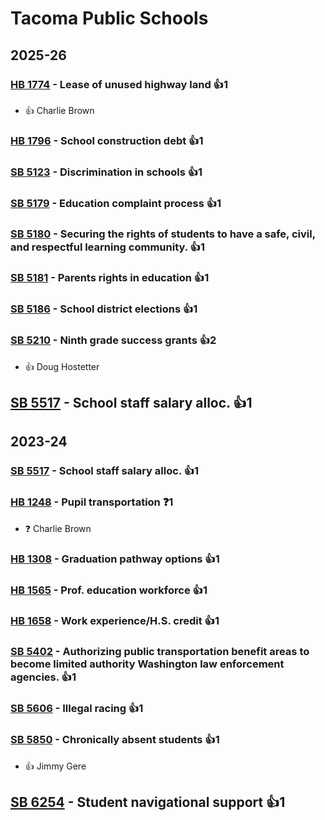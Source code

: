 # Tacoma Public Schools
## 2025-26

### [HB 1774](/bill/2025-26/hb/1774/) - Lease of unused highway land 👍1  
* 👍 Charlie Brown

### [HB 1796](/bill/2025-26/hb/1796/) - School construction debt 👍1  

### [SB 5123](/bill/2025-26/sb/5123/) - Discrimination in schools 👍1  

### [SB 5179](/bill/2025-26/sb/5179/) - Education complaint process 👍1  

### [SB 5180](/bill/2025-26/sb/5180/) - Securing the rights of students to have a safe, civil, and respectful learning community. 👍1  

### [SB 5181](/bill/2025-26/sb/5181/) - Parents rights in education 👍1  

### [SB 5186](/bill/2025-26/sb/5186/) - School district elections 👍1  

### [SB 5210](/bill/2025-26/sb/5210/) - Ninth grade success grants 👍2  
* 👍 Doug Hostetter

## [SB 5517](/bill/2025-26/sb/5517/) - School staff salary alloc. 👍1  

## 2023-24

### [SB 5517](/bill/2023-24/sb/5517/) - School staff salary alloc. 👍1  

### [HB 1248](/bill/2023-24/hb/1248/) - Pupil transportation   ❓1
* ❓ Charlie Brown

### [HB 1308](/bill/2023-24/hb/1308/) - Graduation pathway options 👍1  

### [HB 1565](/bill/2023-24/hb/1565/) - Prof. education workforce 👍1  

### [HB 1658](/bill/2023-24/hb/1658/) - Work experience/H.S. credit 👍1  

### [SB 5402](/bill/2023-24/sb/5402/) - Authorizing public transportation benefit areas to become limited authority Washington law enforcement agencies. 👍1  

### [SB 5606](/bill/2023-24/sb/5606/) - Illegal racing 👍1  

### [SB 5850](/bill/2023-24/sb/5850/) - Chronically absent students 👍1  
* 👍 Jimmy Gere

## [SB 6254](/bill/2023-24/sb/6254/) - Student navigational support 👍1  

